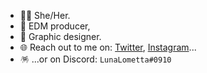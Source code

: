 - 🏳️‍⚧️ She/Her.
- 🎵 EDM producer,
- 🎨 Graphic designer.
- 🌐 Reach out to me on: [Twitter](https://twitter.com/sealovedmoon), [Instagram](https://instagram.com/sealovedmoon)...
- 🪅 ...or on Discord: `LunaLometta#0910`
